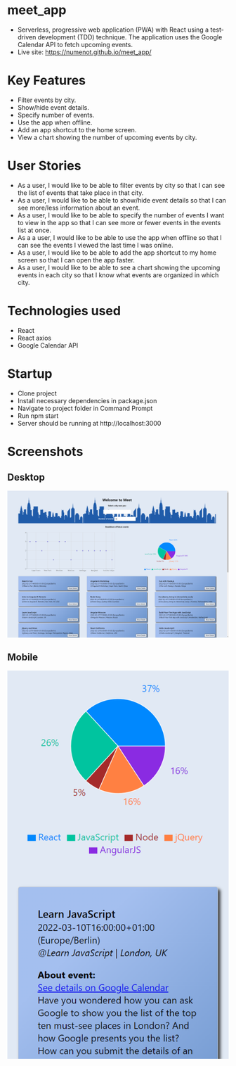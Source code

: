 # meet_app
- Serverless, progressive web application (PWA) with React using a test-driven development (TDD) technique. The application uses the Google Calendar API to fetch upcoming events.
- Live site: https://numenot.github.io/meet_app/

# Key Features
- Filter events by city.
- Show/hide event details.
- Specify number of events.
- Use the app when offline.
- Add an app shortcut to the home screen.
- View a chart showing the number of upcoming events by city.

# User Stories
- As a user, I would like to be able to filter events by city so that I can see the list of events that
take place in that city.
- As a user, I would like to be able to show/hide event details so that I can see more/less
information about an event.
- As a user, I would like to be able to specify the number of events I want to view in the app so
that I can see more or fewer events in the events list at once.
- As a a user, I would like to be able to use the app when offline so that I can see the events I
viewed the last time I was online.
- As a user, I would like to be able to add the app shortcut to my home screen so that I can
open the app faster.
- As a user, I would like to be able to see a chart showing the upcoming events in each city so
that I know what events are organized in which city.

# Technologies used
- React
- React axios
- Google Calendar API

# Startup
- Clone project
- Install necessary dependencies in package.json
- Navigate to project folder in Command Prompt
- Run npm start
- Server should be running at http://localhost:3000

# Screenshots

## Desktop

![Screenshot](./img/Meet.png)

## Mobile

![Screenshot](./img/Meet-mobile.png)
